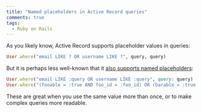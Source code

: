 ```yaml
---
title: "Named placeholders in Active Record queries"
comments: true
tags:
  - Ruby on Rails
---
```


As you likely know, Active Record supports placeholder values in queries:

``` ruby
User.where("email LIKE ? OR username LIKE ?", query, query)
```

But it is perhaps less well-known that it [also supports named placeholders](http://api.rubyonrails.org/classes/ActiveRecord/Base.html#label-Conditions):

``` ruby
User.where("email LIKE :query OR username LIKE :query", query: query)
User.where("(fooable = :true AND foo_id = :foo_id) OR (barable = :true AND bar_id = :bar_id)", true: true, foo_id: 123, bar_id: 456)
```

These are great when you use the same value more than once, or to make complex queries more readable.
